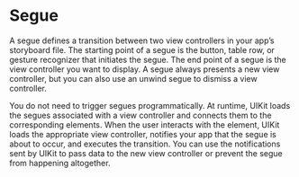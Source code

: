 # Segue

A segue defines a transition between two view controllers in your app’s storyboard file. The starting point of a segue is the button, table row, or gesture recognizer that initiates the segue. The end point of a segue is the view controller you want to display. A segue always presents a new view controller, but you can also use an unwind segue to dismiss a view controller.

You do not need to trigger segues programmatically. At runtime, UIKit loads the segues associated with a view controller and connects them to the corresponding elements. When the user interacts with the element, UIKit loads the appropriate view controller, notifies your app that the segue is about to occur, and executes the transition. You can use the notifications sent by UIKit to pass data to the new view controller or prevent the segue from happening altogether.
